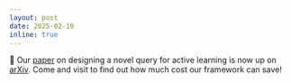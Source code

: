 ```yaml
---
layout: post
date: 2025-02-10
inline: true
---
```


📜 Our [paper](https://yehogwon.github.io/csq/) on designing a novel query for active learning is now up on [arXiv](https://arxiv.org/abs/2502.04697). Come and visit to find out how much cost our framework can save!
